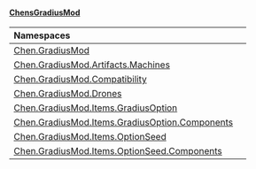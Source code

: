 #### [ChensGradiusMod](index 'index')

| Namespaces | |
| :--- | :--- |
| [Chen.GradiusMod](neHTXX+yFsk1RpXqjkv9zg 'Chen.GradiusMod') |  |
| [Chen.GradiusMod.Artifacts.Machines](ayrCd5wE1fGIQOox6GFHYA 'Chen.GradiusMod.Artifacts.Machines') |  |
| [Chen.GradiusMod.Compatibility](F8aFQlqLO5uD9A4izEhK_Q 'Chen.GradiusMod.Compatibility') |  |
| [Chen.GradiusMod.Drones](Y_iPobZkdIiJ9feSuBjDaQ 'Chen.GradiusMod.Drones') |  |
| [Chen.GradiusMod.Items.GradiusOption](mfb9nYomeqOwYy2EkL_v0Q 'Chen.GradiusMod.Items.GradiusOption') |  |
| [Chen.GradiusMod.Items.GradiusOption.Components](3b19l5ocTqQsEH2QAbTnXQ 'Chen.GradiusMod.Items.GradiusOption.Components') |  |
| [Chen.GradiusMod.Items.OptionSeed](be1vnC2Vgp_vVFpwRHLjUQ 'Chen.GradiusMod.Items.OptionSeed') |  |
| [Chen.GradiusMod.Items.OptionSeed.Components](DLK6_XagJC8yDTIwBWv4gg 'Chen.GradiusMod.Items.OptionSeed.Components') |  |
